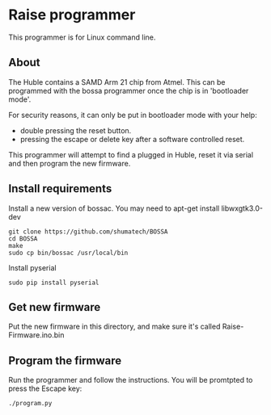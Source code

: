# Raise programmer

This programmer is for Linux command line.

## About

The Huble contains a SAMD Arm 21 chip from Atmel. This can be programmed with the bossa programmer once
the chip is in 'bootloader mode'.

For security reasons, it can only be put in bootloader mode with your help:

* double pressing the reset button.
* pressing the escape or delete key after a software controlled reset.

This programmer will attempt to find a plugged in Huble, reset it via serial and then program the new firmware.

## Install requirements

Install a new version of bossac. You may need to apt-get install libwxgtk3.0-dev

    git clone https://github.com/shumatech/BOSSA
    cd BOSSA
    make
    sudo cp bin/bossac /usr/local/bin

Install pyserial

    sudo pip install pyserial

## Get new firmware

Put the new firmware in this directory, and make sure it's called Raise-Firmware.ino.bin

## Program the firmware

Run the programmer and follow the instructions. You will be promtpted to press the Escape key:

    ./program.py
